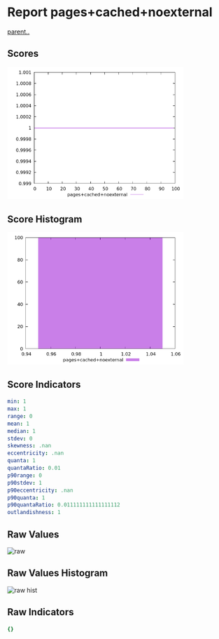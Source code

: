 # Report pages+cached+noexternal

[parent..](./..)  


## Scores

![score](./score.png)  

## Score Histogram

![hist](./hist.png)  

## Score Indicators

```yaml
min: 1
max: 1
range: 0
mean: 1
median: 1
stdev: 0
skewness: .nan
eccentricity: .nan
quanta: 1
quantaRatio: 0.01
p90range: 0
p90stdev: 1
p90eccentricity: .nan
p90quanta: 1
p90quantaRatio: 0.011111111111111112
outlandishness: 1

```

## Raw Values

![raw](./raw.png)  

## Raw Values Histogram

![raw hist](./raw_hist.png)  

## Raw Indicators

```yaml
{}

```

<style>
  img {
    max-width: 80%;
  }
</style>
      
